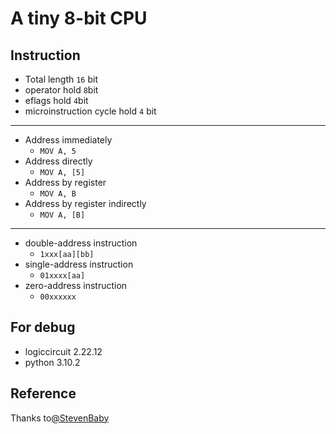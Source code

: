 # A tiny 8-bit CPU

## Instruction

* Total length `16` bit
* operator hold `8`bit
* eflags hold `4`bit
* microinstruction cycle hold `4` bit

---

* Address immediately
  * `MOV A, 5`
* Address directly
  * `MOV A, [5]`
* Address by register
  * `MOV A, B`
* Address by register indirectly
  * `MOV A, [B]`

---

* double-address instruction
  * `1xxx[aa][bb]`
* single-address instruction
  * `01xxxx[aa]`
* zero-address instruction
  * `00xxxxxx`

## For debug

* logiccircuit 2.22.12
* python 3.10.2

## Reference

Thanks to[@StevenBaby](https://github.com/StevenBaby/computer)
